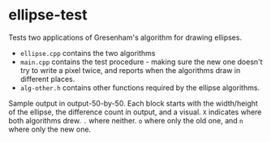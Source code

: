 # ellipse-test
Tests two applications of Gresenham's algorithm for drawing ellipses.
* `ellipse.cpp` contains the two algorithms
* `main.cpp` contains the test procedure - making sure the new one doesn't try to write a pixel twice, and reports when the algorithms draw in different places.
* `alg-other.h` contains other functions required by the ellipse algorithms.

Sample output in output-50-by-50. Each block starts with the width/height of the ellipse, the difference count in output, and a visual. `X` indicates where both algorithms drew. `.` where neither. `o` where only the old one, and `n` where only the new one.
